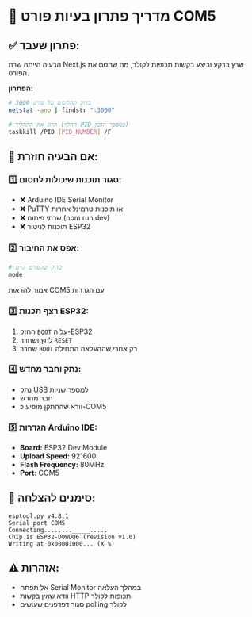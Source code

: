 # 🔧 מדריך פתרון בעיות פורט COM5

## ✅ **פתרון שעבד:**
הבעיה הייתה שרת Next.js שרץ ברקע וביצע בקשות תכופות לקולר, מה שחסם את הפורט.

**הפתרון:**
```bash
# בדוק תהליכים על פורט 3000
netstat -ano | findstr ":3000"

# הרוג את התהליך (החלף PID במספר הנכון)
taskkill /PID [PID_NUMBER] /F
```

## 🚨 **אם הבעיה חוזרת:**

### 1️⃣ סגור תוכנות שיכולות לחסום:
- ❌ Arduino IDE Serial Monitor
- ❌ PuTTY או תוכנות טרמינל אחרות
- ❌ שרתי פיתוח (npm run dev)
- ❌ תוכנות לניטור ESP32

### 2️⃣ אפס את החיבור:
```bash
# בדוק שהפורט קיים
mode
```
אמור להראות COM5 עם הגדרות

### 3️⃣ רצף תכנות ESP32:
1. החזק `BOOT` על ה-ESP32
2. לחץ ושחרר `RESET`
3. שחרר `BOOT` רק אחרי שההעלאה התחילה

### 4️⃣ נתק וחבר מחדש:
- נתק USB למספר שניות
- חבר מחדש
- וודא שההתקן מופיע כ-COM5

### 5️⃣ הגדרות Arduino IDE:
- **Board:** ESP32 Dev Module
- **Upload Speed:** 921600
- **Flash Frequency:** 80MHz
- **Port:** COM5

## 🎯 **סימנים להצלחה:**
```
esptool.py v4.8.1
Serial port COM5
Connecting........_____.....
Chip is ESP32-D0WDQ6 (revision v1.0)
Writing at 0x00001000... (X %)
```

## ⚠️ **אזהרות:**
- אל תפתח Serial Monitor במהלך העלאה
- וודא שאין בקשות HTTP תכופות לקולר
- סגור דפדפנים שעושים polling לקולר 
